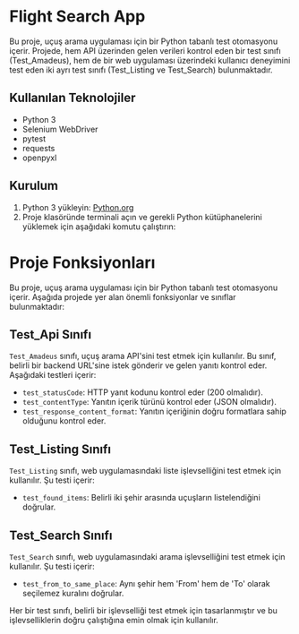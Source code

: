 # Flight Search App

Bu proje, uçuş arama uygulaması için bir Python tabanlı test otomasyonu içerir. Projede, hem API üzerinden gelen verileri kontrol eden bir test sınıfı (Test_Amadeus), hem de bir web uygulaması üzerindeki kullanıcı deneyimini test eden iki ayrı test sınıfı (Test_Listing ve Test_Search) bulunmaktadır.

## Kullanılan Teknolojiler

- Python 3
- Selenium WebDriver
- pytest
- requests
- openpyxl

## Kurulum

1. Python 3 yükleyin: [Python.org](https://www.python.org/downloads/)
2. Proje klasöründe terminali açın ve gerekli Python kütüphanelerini yüklemek için aşağıdaki komutu çalıştırın:

# Proje Fonksiyonları

Bu proje, uçuş arama uygulaması için bir Python tabanlı test otomasyonu içerir. Aşağıda projede yer alan önemli fonksiyonlar ve sınıflar bulunmaktadır:

## Test_Api Sınıfı

`Test_Amadeus` sınıfı, uçuş arama API'sini test etmek için kullanılır. Bu sınıf, belirli bir backend URL'sine istek gönderir ve gelen yanıtı kontrol eder. Aşağıdaki testleri içerir:

- `test_statusCode`: HTTP yanıt kodunu kontrol eder (200 olmalıdır).
- `test_contentType`: Yanıtın içerik türünü kontrol eder (JSON olmalıdır).
- `test_response_content_format`: Yanıtın içeriğinin doğru formatlara sahip olduğunu kontrol eder.

## Test_Listing Sınıfı

`Test_Listing` sınıfı, web uygulamasındaki liste işlevselliğini test etmek için kullanılır. Şu testi içerir:

- `test_found_items`: Belirli iki şehir arasında uçuşların listelendiğini doğrular. 

## Test_Search Sınıfı

`Test_Search` sınıfı, web uygulamasındaki arama işlevselliğini test etmek için kullanılır. Şu testi içerir:

- `test_from_to_same_place`: Aynı şehir hem 'From' hem de 'To' olarak seçilemez kuralını doğrular.

Her bir test sınıfı, belirli bir işlevselliği test etmek için tasarlanmıştır ve bu işlevselliklerin doğru çalıştığına emin olmak için kullanılır.


